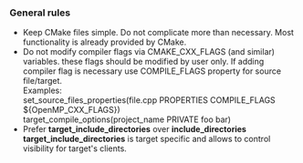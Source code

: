 
### General rules ###

* Keep CMake files simple. Do not complicate more than necessary. Most functionality is already provided by CMake.
* Do not modify compiler flags via CMAKE_CXX_FLAGS (and similar) variables. these flags should be modified by user only. 
  If adding compiler flag is necessary use COMPILE_FLAGS property for source file/target.<br/>
  Examples:<br/>
  set_source_files_properties(file.cpp PROPERTIES COMPILE_FLAGS ${OpenMP_CXX_FLAGS})<br/>
  target_compile_options(project_name PRIVATE foo bar)
* Prefer **target_include_directories** over **include_directories**<br/>
  **target_include_directories** is target specific and allows to control visibility for target's clients.

